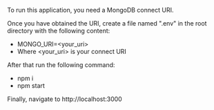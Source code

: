 To run this application, you need a MongoDB connect URI.

Once you have obtained the URI, create a file named ".env" in the root directory with the following content:

-   MONGO_URI=<your_uri>
-   Where <your_uri> is your connect URI

After that run the following command:

-   npm i
-   npm start

Finally, navigate to http://localhost:3000
